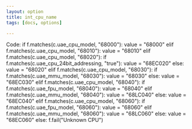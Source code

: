```yaml
---
layout: option
title: int_cpu_name
tags: [docs, options]

---
```


Code:
    if f.matches(c.uae_cpu_model, "68000"):
        value = "68000"
    elif f.matches(c.uae_cpu_model, "68010"):
        value = "68010"
    elif f.matches(c.uae_cpu_model, "68020"):
        if f.matches(c.uae_cpu_24bit_addressing, "true"):
            value = "68EC020"
        else:
            value = "68020"
    elif f.matches(c.uae_cpu_model, "68030"):
        if f.matches(c.uae_mmu_model, "68030"):
            value = "68030"
        else:
            value = "68EC030"
    elif f.matches(c.uae_cpu_model, "68040"):
        if f.matches(c.uae_fpu_model, "68040"):
            value = "68040"
        elif f.matches(c.uae_mmu_model, "68040"):
            value = "68LC040"
        else:
            value = "68EC040"
    elif f.matches(c.uae_cpu_model, "68060"):
        if f.matches(c.uae_fpu_model, "68060"):
            value = "68060"
        elif f.matches(c.uae_mmu_model, "68060"):
            value = "68LC060"
        else:
            value = "68EC060"
    else:
        f.fail("Unknown CPU")
